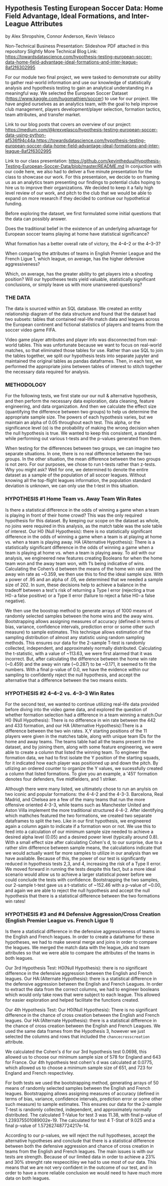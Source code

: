 ## Hypothesis Testing European Soccer Data: Home Field Advantage, Ideal Formations, and Inter-League Attributes

by Alex Shropshire, Connor Anderson, Kevin Velasco

Non-Technical Business Presentation: Slideshow PDF attached in this repository
Slightly More Technical Blog Link: https://towardsdatascience.com/hypothesis-testing-european-soccer-data-home-field-advantage-ideal-formations-and-inter-league-8af2f6302995


For our module two final project, we were tasked to demonstrate our ability to gather real-world information and use our knowledge of statistically analysis and hypothesis testing to gain an analytical understanding in a meaningful way. We selected the European Soccer Dataset (https://www.kaggle.com/hugomathien/soccer) to use for our project. We have angled ourselves as an analytics team, with the goal to help improve club management, players development/player selection, formation tactics, team attributes, and transfer market. 


Link to our blog posts that covers an overview of our project: https://medium.com/@krexvelasco/hypothesis-testing-european-soccer-data-using-python-af536f94c44a,https://towardsdatascience.com/hypothesis-testing-european-soccer-data-home-field-advantage-ideal-formations-and-inter-league-8af2f6302995

Link to our class presentation: https://github.com/kevintheduu/Hypothesis-Testing-European-Soccer-Data/blob/master/README.md
In conjuction with our code here, we also had to deliver a five minute presentation for the class to showcase our work. For this presentaion, we decide to on framing us as an analytics team presenting our findings to potential clubs hoping to hire us to improve their organizations. We decided to keep it a faily high level review of our work, and pitch to the club that we would be able to expand on more research if they decided to continue our hypothetical funding. 

Before exploring the dataset, we first formulated some initial questions that the data can possibly answer. 

Does the traditional belief in the existence of an underlying advantage for European soccer teams playing at home have statistical significance? 

What formation has a better overall rate of victory, the 4–4–2 or the 4–3–3? 

When comparing the attributes of teams in English Premier League and the French Ligue 1, which league, on average, has the higher defensive aggressiveness? 

Which, on average, has the greater ability to get players into a shooting position? Will our hypotheses tests yield valuable, statistically significant conclusions, or simply leave us with more unanswered questions?

### THE DATA

The data is sourced within an SQL database. We created an entity relationship diagram of the data structure and found that the dataset had two subsets:  tables that contained real-life match data and leagues across the European continent and fictional statistics of players and teams from the soccer video game FIFA. 

Video game player attributes and player info was disconnected from real-world tables. This was unfortunate because we want to focus on real-world matches, so that eliminated those tables for use. Rather than use SQL to join the tables together, we split our hypothesis tests into separate jupyter and maintained the original tables as pandas dataframes. Then, in each test, we performed the appropriate joins between tables of interest to stitch together the necessary data required for analysis. 

### METHODOLOGY
For the following tests, we first state our our null & alternative hypothesis, and then perform the necessary data exploration, data cleaning, feature engineering, and data organization. And then we calculate the effect size (quantifying the difference between two groups) to help us determine the appropriate sample size. The powers of each hypothesis varies, but we maintain an alpha of 0.05 throughout each test. This alpha, or the significance level (α) is the probability of making the wrong decision when the null hypothesis is true. We wanted to keep this consistent, a standard while performing out various t-tests and the p-values generated from them. 

When testing for the differences between two groups, we can imagine two separate situations. In one, there is no real difference between the two groups. In the other situation, the mean difference between the two groups is not zero. For our purposes, we chose to run t-tests rather than z-tests. Why you might ask? Well for one, we determined to denote the entire dataset as a sample of the population of all soccer leagues. Without knowing all the top-flight leagues information, the population standard deviation is unknown, we can only use the t-test in this situation. 

### HYPOTHESIS #1 Home Team vs. Away Team Win Rates 

Is there a statistical difference in the odds of winning a game when a team is playing in front of their home crowd? This was the only required hypothesis for this dataset.  By keeping our scope on the dataset as whole, no joins were required in this analysis, as the match table was the sole table of interest. Our H0 (Null Hypothesis): there is no statistically significant difference in the odds of winning a game when a team is at playing at home vs. when a team is playing away.
HA (Alternative Hypothesis): There is a statistically significant difference in the odds of winning a game when a team is playing at home vs. when a team is playing away. To aid with our analysis, we engineered new features creating Booleans for when the home team won and the away team won, with 1’s being indicative of wins. Calculating the Cohen’s d between the means of the home win rate and the away win rate as ~0.359, we then use this to find the ideal sample size. With a power of .95 and an alpha of .05, we determined that we needed a sample size of 202. In sum, these decisions help to achieve a balance in the tradeoff between a test's risk of returning a Type I error (rejecting a true H0 - a false positive) or a Type II error (failure to reject a false H0 - a false negative).

We then use the boostrap method to generate arrays of 1000 means of randomly selected samples between the home wins and the away wins. Bootstrapping allows assigning measures of accuracy (defined in terms of bias, variance, confidence intervals, prediction error or some other such measure) to sample estimates. This technique allows estimation of the sampling distribution of almost any statistic using random sampling methods. This ensures our data for the 2-sample T-test is randomly collected, independent, and approximately normally distributed. Calculating the t-statistic, with a value of ~113.63, we were first alarmed that it was incorrect. But, after calculating the difference between the home win rate (~0.459) and the away win rate (~0.287) to be ~0.171, it seemed to fit the numbers. With a final p-value of 0.0, we have the evidence within our sampling to confidently reject the null hypothesis, and accept the alternative that a difference between the two means exists. 


### HYPOTHESIS #2 4–4–2 vs. 4–3–3 Win Rates 

For the second test, we wanted to continue utilizing real-life data provided before diving into the video game data, and explored the question of whether formation selection had a difference in a team winning a match.Our H0 (Null Hypothesis): There is no difference in win rate between the 442 and 433 formation, and our HA (Alternative Hypothesis):There is a difference between the two win rates. X,Y starting positions of the 11 players were given in the matches table, along with unique team IDs for the home and away teams. The teams table had all the teams present in the dataset, and by joining them, along with some feature engineering, we were able to create a column that listed the winning team. To engineer the formation data, we had to first isolate the Y position of the starting squads, for it indicated how each player was positioned up and down the pitch. By utlizing an ordered counter to organize the Y values, we sucessfully created a column that listed formations. To give you an example, a '451' formation denotes four defenders, five midfielders, and 1 striker. 

Although there were many listed, we ultimately chose to run an anylsis on two iconic and popular formations: the 4-4-2 and the 4-3-3. Barcelona, Real Madrid, and Chelsea are a few of the many teams that run the more offensive oriented 4-3-3, while teams such as Manchester United and Aston Villa implement the more traditional structured 4-4-2. After identifying which mathches featured the two formations, we created two separate dataframes to split the two. Like in our first hypothesis, we engineered again a column again to indicate if a formation won or not. We use this to feed into a calculation of our minimum sample size needed to achieve a desired alpha level (0.05) and a desired power level (typically around 0.8). With a small effect size after calculating Cohen's d, to our surprise, due to a rather slim difference between sample means, the calculations indicate that we would actually want far more samples to utilize in our analysis than we have available. Because of this, the power of our test is significantly reduced in hypothesis tests 2,3, and 4, increasing the risk of a Type II error. We moved forward in running the tests despite this fact, but a more ideal scenario would allow us to achieve a larger statistical power before we could conclude the tests with confidence. Bootstrapping the two samples, our 2-sample t-test gave us a t-statistic of ~152.46 with a p-value of ~0.00, and again we are able to reject the null hypothesis and accept the null hypothesis that there is a statistical difference between the two formations win rates!


### HYPOTHESIS #3 and #4 Defensive Aggression/Cross Creation (English Premier League vs. French Ligue 1) 

Is there a statistical difference in the defensive aggressiveness of teams in the English and French leagues. In order to create a dataframe for these hypotheses, we had to make several merge and joins in order to compare the leagues. We merged the match data with the league_ids and team attributes so that we were able to compare the attributes of the teams in both leagues. 

Our 3rd Hypothesis Test:
H0(Null Hypothesis): there is no significant difference in the defensive aggression between the English and French leagues. Our HA:(Alternate Hypothesis): there is a statistical difference in the defensive aggression between the English and French Leagues. In order to extract the data from the correct columns, we had to engineer booleans which would only take rows that were subject to each league. This allowed for easier exploration and helped facilitate the functions created. 

Our 4th Hypothesis Test:
Our H0(Null Hypothesis): There is no significant difference in the chance of cross creation between the English and French leagues. Our HA:(Alternate Hypothesis): there is a statistical difference in the chance of cross creation between the English and French Leagues. We used the same data frames from the Hypothesis 3, however we just selected the columns and rows that included the ```chancecrosscreation``` attribute. 

We calculated the Cohen's d for our 3rd hypothesis test 0.0698, this allowed us to choose our minimum sample size of 578 for England and 643 for France. Our 4th hypothesis test cohen's d was calculated at 0.0775, which allowed us to choose a minimum sample size of 651, and 723 for England and French respectivley. 

For both tests we used the bootstrapping method, generating arrays of 50 means of randomly selected samples between the English and French leagues. Bootstrapping allows assigning measures of accuracy (defined in terms of bias, variance, confidence intervals, prediction error or some other such measure) to sample estimates. This ensures our data for the 2-sample T-test is randomly collected, independent, and approximately normally distributed. The calculated T-Value for test 3 was 11.38, with final p-value of 1.239375501089002e-19. The calculated for test 4 T-Stat of 9.025 and a final p-value of 1.572627487724217e-14. 

According to our p-values, we will reject the null hypotheses, accept the alternative hypotheses and conclude that there is a statistical difference between both the defensive aggression and chance of cross creation in teams from the English and French leagues. The main issues is with our tests are strength. Because of our limited data in order to achieve a 23% and 30% strenght rate respeocitiley we had to use most of our data. This means that we are not very confident in the outcome of our test, and in order to have a more reliable conclusion we would need to have much more data on both leagues. 





